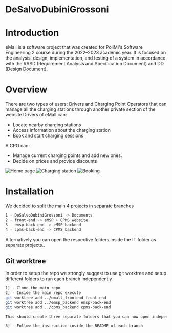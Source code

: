 # DeSalvoDubiniGrossoni

# Introduction
eMall is a software project that was created for PoliMi's Software Engineering 2 course during the 2022–2023 academic year. It is focused on the analysis, design, implementation, and testing of a system in accordance with the RASD (Requirement Analysis and Specification Document) and DD (Design Document).

# Overview
There are two types of users: Drivers and Charging Point Operators that can manage all the charging stations through another private section of the website
Drivers of eMall can:
- Locate nearby charging stations
- Access information about the charging station
- Book and start charging sessions

A CPO can:
- Manage current charging points and add new ones.
- Decide on prices and provide discounts
  
![Home page](https://i.imgur.com/AIMcuV3.png)
![Charging station](https://i.imgur.com/UgeF8pq.png)
![Booking](https://i.imgur.com/8LZWFXe.png)


# Installation
We decided to split the main 4 projects in separate branches
```bash
1 - DeSalvoDubiniGrossoni -> Documents
2 - front-end -> eMSP + CPMS website
3 - emsp-back-end -> eMSP backend
4 - cpms-back-end -> CPMS backend
```
Alternatively you can open the respective folders inside the IT folder as separate projects..
  
## Git worktree
In order to setup the repo we strongly suggest to use git worktree and setup different folders to run each branch independently

```bash
1] - Clone the main repo
2] - Inside the main repo execute
git worktree add ../emall_frontend front-end
git worktree add ../emsp_backend emsp-back-end
git worktree add ../cpms_backend cpms-back-end

This should create three separate folders that you can now open independently

3] - Follow the instruction inside the README of each branch
```
